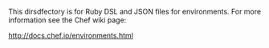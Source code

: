This dirsdfectory is for Ruby DSL and JSON files for environments. For more information see the Chef wiki page:

http://docs.chef.io/environments.html
